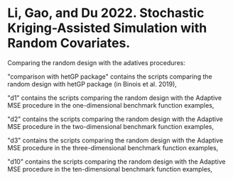 # Li, Gao, and Du 2022. Stochastic Kriging-Assisted Simulation with Random Covariates. 

Comparing the random design with the adatives procedures:

  "comparison with hetGP package" contains the scripts comparing the random design with hetGP package (in Binois et al. 2019),

  "d1" contains the scripts comparing the random design with the Adaptive MSE procedure in the one-dimensional benchmark function examples,

  "d2" contains the scripts comparing the random design with the Adaptive MSE procedure in the two-dimensional benchmark function examples,

  "d3" contains the scripts comparing the random design with the Adaptive MSE procedure in the three-dimensional benchmark function examples,

  "d10" contains the scripts comparing the random design with the Adaptive MSE procedure in the ten-dimensional benchmark function examples,
  
  


